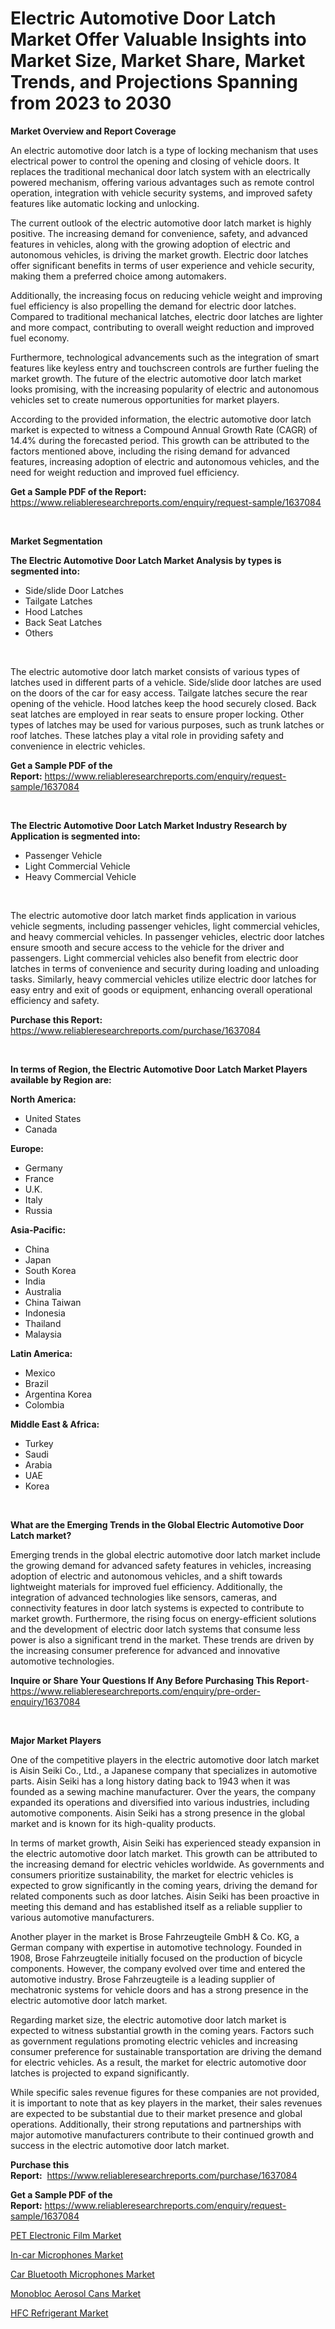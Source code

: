 <p><h1>Electric Automotive Door Latch Market Offer Valuable Insights into Market Size, Market Share, Market Trends, and Projections Spanning from 2023 to 2030</h1></p><p><strong>Market Overview and Report Coverage</strong></p>
<p><p>An electric automotive door latch is a type of locking mechanism that uses electrical power to control the opening and closing of vehicle doors. It replaces the traditional mechanical door latch system with an electrically powered mechanism, offering various advantages such as remote control operation, integration with vehicle security systems, and improved safety features like automatic locking and unlocking.</p><p>The current outlook of the electric automotive door latch market is highly positive. The increasing demand for convenience, safety, and advanced features in vehicles, along with the growing adoption of electric and autonomous vehicles, is driving the market growth. Electric door latches offer significant benefits in terms of user experience and vehicle security, making them a preferred choice among automakers.</p><p>Additionally, the increasing focus on reducing vehicle weight and improving fuel efficiency is also propelling the demand for electric door latches. Compared to traditional mechanical latches, electric door latches are lighter and more compact, contributing to overall weight reduction and improved fuel economy.</p><p>Furthermore, technological advancements such as the integration of smart features like keyless entry and touchscreen controls are further fueling the market growth. The future of the electric automotive door latch market looks promising, with the increasing popularity of electric and autonomous vehicles set to create numerous opportunities for market players.</p><p>According to the provided information, the electric automotive door latch market is expected to witness a Compound Annual Growth Rate (CAGR) of 14.4% during the forecasted period. This growth can be attributed to the factors mentioned above, including the rising demand for advanced features, increasing adoption of electric and autonomous vehicles, and the need for weight reduction and improved fuel efficiency.</p></p>
<p><strong>Get a Sample PDF of the Report:</strong> <a href="https://www.reliableresearchreports.com/enquiry/request-sample/1637084">https://www.reliableresearchreports.com/enquiry/request-sample/1637084</a></p>
<p>&nbsp;</p>
<p><strong>Market Segmentation</strong></p>
<p><strong>The Electric Automotive Door Latch Market Analysis by types is segmented into:</strong></p>
<p><ul><li>Side/slide Door Latches</li><li>Tailgate Latches</li><li>Hood Latches</li><li>Back Seat Latches</li><li>Others</li></ul></p>
<p>&nbsp;</p>
<p><p>The electric automotive door latch market consists of various types of latches used in different parts of a vehicle. Side/slide door latches are used on the doors of the car for easy access. Tailgate latches secure the rear opening of the vehicle. Hood latches keep the hood securely closed. Back seat latches are employed in rear seats to ensure proper locking. Other types of latches may be used for various purposes, such as trunk latches or roof latches. These latches play a vital role in providing safety and convenience in electric vehicles.</p></p>
<p><strong>Get a Sample PDF of the Report:</strong>&nbsp;<a href="https://www.reliableresearchreports.com/enquiry/request-sample/1637084">https://www.reliableresearchreports.com/enquiry/request-sample/1637084</a></p>
<p>&nbsp;</p>
<p><strong>The Electric Automotive Door Latch Market Industry Research by Application is segmented into:</strong></p>
<p><ul><li>Passenger Vehicle</li><li>Light Commercial Vehicle</li><li>Heavy Commercial Vehicle</li></ul></p>
<p>&nbsp;</p>
<p><p>The electric automotive door latch market finds application in various vehicle segments, including passenger vehicles, light commercial vehicles, and heavy commercial vehicles. In passenger vehicles, electric door latches ensure smooth and secure access to the vehicle for the driver and passengers. Light commercial vehicles also benefit from electric door latches in terms of convenience and security during loading and unloading tasks. Similarly, heavy commercial vehicles utilize electric door latches for easy entry and exit of goods or equipment, enhancing overall operational efficiency and safety.</p></p>
<p><strong>Purchase this Report:</strong>&nbsp; <a href="https://www.reliableresearchreports.com/purchase/1637084">https://www.reliableresearchreports.com/purchase/1637084</a></p>
<p>&nbsp;</p>
<p><strong>In terms of Region, the Electric Automotive Door Latch Market Players available by Region are:</strong></p>
<p>
    <p> <strong> North America: </strong>
        <ul>
            <li>United States</li>
            <li>Canada</li>
        </ul>
        </p> 
    <p> <strong> Europe: </strong>
        <ul>
            <li>Germany</li>
            <li>France</li>
            <li>U.K.</li>
            <li>Italy</li>
            <li>Russia</li>
        </ul>
        </p> 
    <p> <strong> Asia-Pacific: </strong>
        <ul>
            <li>China</li>
            <li>Japan</li>
            <li>South Korea</li>
            <li>India</li>
            <li>Australia</li>
            <li>China Taiwan</li>
            <li>Indonesia</li>
            <li>Thailand</li>
            <li>Malaysia</li>
        </ul>
        </p> 
    <p> <strong> Latin America: </strong>
        <ul>
            <li>Mexico</li>
            <li>Brazil</li>
            <li>Argentina Korea</li>
            <li>Colombia</li>
        </ul>
        </p> 
    <p> <strong> Middle East & Africa: </strong>
        <ul>
            <li>Turkey</li>
            <li>Saudi</li>
            <li>Arabia</li>
            <li>UAE</li>
            <li>Korea</li>
        </ul>
    </p>
    </p>
<p>&nbsp;</p>
<p><strong>What are the Emerging Trends in the Global Electric Automotive Door Latch market?</strong></p>
<p><p>Emerging trends in the global electric automotive door latch market include the growing demand for advanced safety features in vehicles, increasing adoption of electric and autonomous vehicles, and a shift towards lightweight materials for improved fuel efficiency. Additionally, the integration of advanced technologies like sensors, cameras, and connectivity features in door latch systems is expected to contribute to market growth. Furthermore, the rising focus on energy-efficient solutions and the development of electric door latch systems that consume less power is also a significant trend in the market. These trends are driven by the increasing consumer preference for advanced and innovative automotive technologies.</p></p>
<p><strong>Inquire or Share Your Questions If Any Before Purchasing This Report</strong>- <a href="https://www.reliableresearchreports.com/enquiry/pre-order-enquiry/1637084">https://www.reliableresearchreports.com/enquiry/pre-order-enquiry/1637084</a></p>
<p>&nbsp;</p>
<p><strong>Major Market Players</strong></p>
<p><p>One of the competitive players in the electric automotive door latch market is Aisin Seiki Co., Ltd., a Japanese company that specializes in automotive parts. Aisin Seiki has a long history dating back to 1943 when it was founded as a sewing machine manufacturer. Over the years, the company expanded its operations and diversified into various industries, including automotive components. Aisin Seiki has a strong presence in the global market and is known for its high-quality products.</p><p>In terms of market growth, Aisin Seiki has experienced steady expansion in the electric automotive door latch market. This growth can be attributed to the increasing demand for electric vehicles worldwide. As governments and consumers prioritize sustainability, the market for electric vehicles is expected to grow significantly in the coming years, driving the demand for related components such as door latches. Aisin Seiki has been proactive in meeting this demand and has established itself as a reliable supplier to various automotive manufacturers.</p><p>Another player in the market is Brose Fahrzeugteile GmbH & Co. KG, a German company with expertise in automotive technology. Founded in 1908, Brose Fahrzeugteile initially focused on the production of bicycle components. However, the company evolved over time and entered the automotive industry. Brose Fahrzeugteile is a leading supplier of mechatronic systems for vehicle doors and has a strong presence in the electric automotive door latch market.</p><p>Regarding market size, the electric automotive door latch market is expected to witness substantial growth in the coming years. Factors such as government regulations promoting electric vehicles and increasing consumer preference for sustainable transportation are driving the demand for electric vehicles. As a result, the market for electric automotive door latches is projected to expand significantly.</p><p>While specific sales revenue figures for these companies are not provided, it is important to note that as key players in the market, their sales revenues are expected to be substantial due to their market presence and global operations. Additionally, their strong reputations and partnerships with major automotive manufacturers contribute to their continued growth and success in the electric automotive door latch market.</p></p>
<p><strong>Purchase this Report:</strong>&nbsp;&nbsp;<a href="https://www.reliableresearchreports.com/purchase/1637084">https://www.reliableresearchreports.com/purchase/1637084</a></p>
<p></p>
<p><strong>Get a Sample PDF of the Report:</strong>&nbsp;<a href="https://www.reliableresearchreports.com/enquiry/request-sample/1637084">https://www.reliableresearchreports.com/enquiry/request-sample/1637084</a></p>
<p><p><a href="https://www.linkedin.com/pulse/pet-electronic-film-market-size-share-global-analysis-report-oqe8e/">PET Electronic Film Market</a></p><p><a href="https://www.linkedin.com/pulse/in-car-microphones-market-size-share-global-analysis-xmffe/">In-car Microphones Market</a></p><p><a href="https://www.linkedin.com/pulse/car-bluetooth-microphones-market-challenges-opportunities-hfkae/">Car Bluetooth Microphones Market</a></p><p><a href="https://medium.com/@stephenstevens11/monobloc-aerosol-cans-market-size-growth-forecast-2023-2030-0fbb3e66bea6">Monobloc Aerosol Cans Market</a></p><p><a href="https://medium.com/@kcekkboop72786/hfc-refrigerant-market-size-growth-forecast-2023-2030-f7d7456c9b5b">HFC Refrigerant Market</a></p></p>